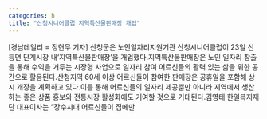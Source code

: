 ```yaml
---
categories: h
title: "산청시니어클럽 지역특산물판매장 개업"
---
```

[경남데일리 = 정현무 기자] 산청군은 노인일자리지원기관 산청시니어클럽이 23일 신등면 단계시장 내‘지역특산물판매장’을 개업했다.지역특산물판매장은 노인 일자리 창출을 통해 수익을 거두는 시장형 사업으로 일자리 참여 어르신들의 활력 있는 삶을 위한 공간으로 활용된다.산청지역 60세 이상 어르신들이 참여한 판매장은 공휴일을 포함해 상시 개장을 계획하고 있다.이를 통해 어르신들의 일자리 제공뿐만 아니라 지역에서 생산하는 좋은 상품 홍보와 전통시장 활성화에도 기여할 것으로 기대된다.김영태 한일복지재단 대표이사는 “장수시대 어르신들이 집에만